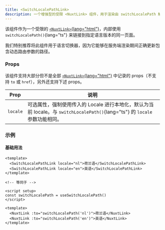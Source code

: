 ```yaml
---
title: <SwitchLocalePathLink>
description: 一个增强型的受限 <NuxtLink> 组件，用于渲染由 switchLocalePath 解析的路径
---
```


该组件作为一个受限的 [`<NuxtLink>`{lang="html"}](https://nuxt.com/docs/api/components/nuxt-link#nuxtlink)，内部使用 `switchLocalePath()`{lang="ts"} 来链接到指定语言版本的同一页面。

我们特别推荐将此组件用于语言切换器，因为它能够在服务端渲染期间正确更新包含动态路由参数的路径。

### Props

该组件支持大部分但不是全部 [`<NuxtLink>`{lang="html"}](https://nuxt.com/docs/api/components/nuxt-link#props) 中记录的 props（不支持 `to` 或 `href`），另外还支持下述 props。

| Prop     | 说明                                                                                                                                   |
| -------- | -------------------------------------------------------------------------------------------------------------------------------------- |
| `locale` | 可选属性，强制使用传入的 Locale 进行本地化，默认为当前 locale。与 `switchLocalePath()`{lang="ts"} 的 `locale` 参数功能相同。 |

### 示例

#### 基础用法

```vue
<template>
  <SwitchLocalePathLink locale="nl">荷兰语</SwitchLocalePathLink>
  <SwitchLocalePathLink locale="en">英语</SwitchLocalePathLink>
</template>

<!-- 等同于 -->

<script setup>
const switchLocalePath = useSwitchLocalePath()
</script>

<template>
  <NuxtLink :to="switchLocalePath('nl')">荷兰语</NuxtLink>
  <NuxtLink :to="switchLocalePath('en')">英语</NuxtLink>
</template>
```